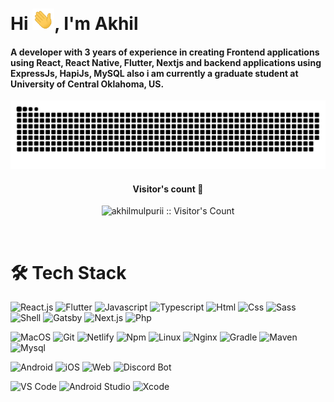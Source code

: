 <h1 align="left">Hi <img width="35" src="https://github.com/akhilmulpurii/akhilmulpurii/blob/main/waving.gif?raw=true">, I'm Akhil</h1>
<div align="center">
<h4 align="left">A developer with 3 years of experience in creating Frontend applications using React, React Native, Flutter, Nextjs and backend applications using ExpressJs, HapiJs, MySQL also i am currently a graduate student at University of Central Oklahoma, US.</h4>
</div>

<div align="center">
  <a href="https://akhilmulpuri.netlify.app/">
  <img  src="https://raw.githubusercontent.com/akhilmulpurii/akhilmulpurii/3ad177de12966cc35cecf1cb450d6fcb0204197f/grid-snake.svg"
       alt="snake" /></a>
</div>


<h4 align="center">Visitor's count 👀</h4>
<p align="center"><img src="https://profile-counter.glitch.me/{akhilmulpurii}/count.svg" alt="akhilmulpurii :: Visitor's Count" /></p>
<br/>


<h1 align="left">🛠 Tech Stack</h1>

![React.js](https://img.shields.io/badge/React-20232A?style=flat-square&logo=react&logoColor=61DAFB)
![Flutter](https://img.shields.io/badge/Flutter-blue?style=flat-square&logo=flutter&logoColor=white)
![Javascript](http://img.shields.io/badge/-Javascript-fcd400?style=flat-square&logo=javascript&logoColor=black)
![Typescript](http://img.shields.io/badge/-Typescript-3178c6?style=flat-square&logo=typescript&logoColor=white)
![Html](http://img.shields.io/badge/-Html-e24c27?style=flat-square&logo=html5&logoColor=white)
![Css](http://img.shields.io/badge/-Css-2a65f1?style=flat-square&logo=css3&logoColor=white)
![Sass](http://img.shields.io/badge/-Sass-cc6699?style=flat-square&logo=sass&logoColor=white)
![Shell](http://img.shields.io/badge/-Shell-c9c9c9?style=flat-square&logo=gnu-bash&logoColor=black)
![Gatsby](https://img.shields.io/badge/Gatsby-20232A?style=flat-square&logo=gatsby&logoColor=8127F5)
![Next.js](https://img.shields.io/badge/Next-20232A?style=flat-square&logo=next.js&logoColor=fff)
![Php](http://img.shields.io/badge/-Php-767bb3?style=flat-square&logo=php&logoColor=white)

![MacOS](https://img.shields.io/badge/macos-20232A?style=flat-square&logo=apple&logoColor=white)
![Git](https://img.shields.io/badge/Git-20232A?style=flat-square&logo=git&logoColor=ff5555)
![Netlify](https://img.shields.io/badge/Netlify-00C7B7?style=flat-square&logo=netlify&logoColor=white)
![Npm](http://img.shields.io/badge/-Npm-white?style=flat-square&logo=npm&logoColor=white)
![Linux](http://img.shields.io/badge/-Linux-fad134?style=flat-square&logo=linux&logoColor=black)
![Nginx](http://img.shields.io/badge/-Nginx-2b9900?style=flat-square&logo=nginx&logoColor=white)
![Gradle](http://img.shields.io/badge/-Gradle-white?style=flat-square&logo=gradle&logoColor=09303a)
![Maven](http://img.shields.io/badge/-Maven-white?style=flat-square&logo=apachemaven&logoColor=bc2043)
![Mysql](http://img.shields.io/badge/-Mysql-white?style=flat-square&logo=mysql)

![Android](https://img.shields.io/badge/android-green?style=flat-square&logo=android&logoColor=white)
![iOS](https://img.shields.io/badge/14.3-blue?style=flat-square&logo=ios&logoColor=white)
![Web](https://img.shields.io/badge/Web%20App-black?style=flat-square&logo=firefox&logoColor=red)
![Discord Bot](https://img.shields.io/badge/Discord-5566e3?style=flat-square&logo=discord&logoColor=white)

![VS Code](http://img.shields.io/badge/-VS%20Code-white?style=flat-square&logo=visualstudiocode&logoColor=3aa7f2)
![Android Studio](https://img.shields.io/badge/Android%20Studio-green?style=flat-square&logo=androidstudio&logoColor=white)
![Xcode](https://img.shields.io/badge/Xcode-blue?style=flat-square&logo=xcode&logoColor=white)

